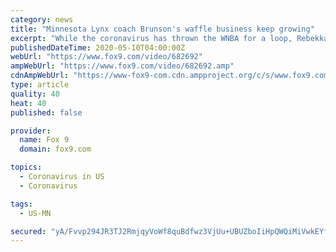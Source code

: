 ```yaml
---
category: news
title: "Minnesota Lynx coach Brunson's waffle business keep growing"
excerpt: "While the coronavirus has thrown the WNBA for a loop, Rebekkah Brunson is keeping plenty busy trying to coach from afar while running a growing business"
publishedDateTime: 2020-05-10T04:00:00Z
webUrl: "https://www.fox9.com/video/682692"
ampWebUrl: "https://www.fox9.com/video/682692.amp"
cdnAmpWebUrl: "https://www-fox9-com.cdn.ampproject.org/c/s/www.fox9.com/video/682692.amp"
type: article
quality: 40
heat: 40
published: false

provider:
  name: Fox 9
  domain: fox9.com

topics:
  - Coronavirus in US
  - Coronavirus

tags:
  - US-MN

secured: "yA/Fvvp294JR3TJ2RmjqyVoWf8quBdfwz3VjUu+UBUZboIiHpQWQiMiVwkEYf6pK72+8yvGzQtxTooiLd95a1FE8ADoS8j2UVzNC5pwY9itIUCGy9C35NfsEw1iWF81SLG/M6dwybmQOA/Ap5NHcbCOPLexo5DyW9GevoKfjrMt0V+7sRB9K5VCaXBOuvDF/S6AMsRCvrk6Nk356VbJf70I8RfbdHaq4Y4GiCNzlmC8hf5vGcRhmrcuy2xFi1AnFhdcz7pviSfiiVkZUEdksk7WXpE3S2iX8ZNixHoyFF2iCPznVXT/78OoQppSUzbWjaWWniIn/mt2MVjvEw+YJK5X8tojkJORAIDy2weBd4QiyuXhTzLGlm4GHF3BC5e7+s9NPEcW6DSZyrqJ/NaSEGH4gSiRDM5xvuuSfb3llFHrXUiHD0fxPzTXxaz82289DducnaADODD/LcZ/lvVabs3Ao+ZDNKj3iTy5jDbwz4VM=;PXFgo3QAKyqwlDoeSpb7GA=="
---
```


